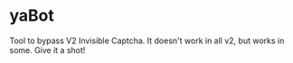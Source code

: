 # yaBot
Tool to bypass V2 Invisible Captcha. It doesn't work in all v2, but works in some. Give it a shot!
